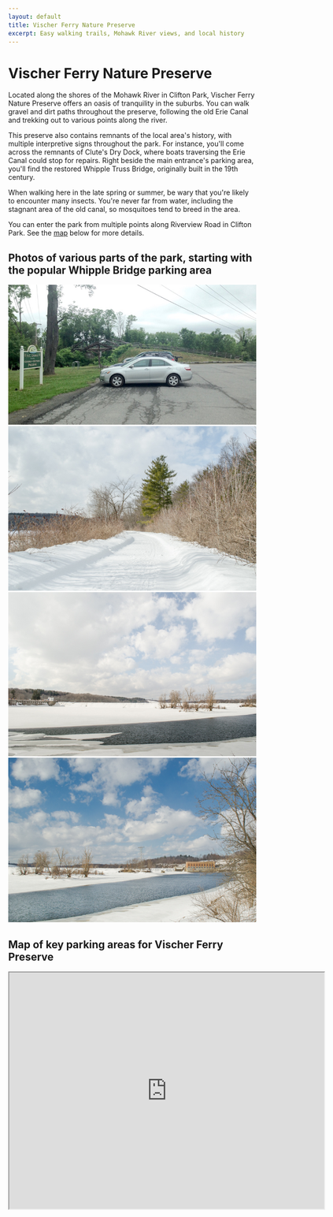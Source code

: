 ```yaml
---
layout: default
title: Vischer Ferry Nature Preserve
excerpt: Easy walking trails, Mohawk River views, and local history
---
```


<h1>Vischer Ferry Nature Preserve</h1>

<p>Located along the shores of the Mohawk River in Clifton Park, Vischer Ferry Nature Preserve offers an oasis of tranquility in the suburbs. You can walk gravel and dirt paths throughout the preserve, following the old Erie Canal and trekking out to various points along the river.</p>

<p>This preserve also contains remnants of the local area's history, with multiple interpretive signs throughout the park. For instance, you'll come across the remnants of Clute's Dry Dock, where boats traversing the Erie Canal could stop for repairs. Right beside the main entrance's parking area, you'll find the restored Whipple Truss Bridge, originally built in the 19th century.</p>

<p>When walking here in the late spring or summer, be wary that you're likely to encounter many insects. You're never far from water, including the stagnant area of the old canal, so mosquitoes tend to breed in the area.</p>

<p>You can enter the park from multiple points along Riverview Road in Clifton Park. See the <a href="#map">map</a> below for more details.</p>

<h2>Photos of various parts of the park, starting with the popular Whipple Bridge parking area</h2>

<div class="fotorama" data-nav="thumbs" data-width="100%"
                     data-ratio="800/600"
                     data-min-width="100%"
                     data-max-width="1000"
                     data-min-height="300"
                     data-max-height="100%" >
<img src="/img/vischer-ferry/whipple-bridge.jpg" alt="Whipple Bridge">
<img src="/img/vischer-ferry/vischerferrytrail.jpg" alt="Vischer Ferry Preserve Trail">
<img src="/img/vischer-ferry/frozenmohawkriver.jpg" alt="Lock 7">
<img src="/img/vischer-ferry/hydroelectricplant.jpg" alt="Hydroelectric Plant on Mohawk River">

</div>

<h2 id="map">Map of key parking areas for Vischer Ferry Preserve</h2>

<div class="google-maps"><iframe src="https://www.google.com/maps/d/embed?mid=1T2fMXsRaQ2paDLZYrJjmpt6FmGo" width="640" height="480"></iframe></div>

